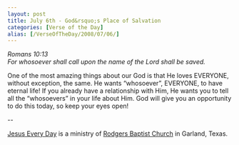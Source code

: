 ```yaml
---
layout: post
title: July 6th - God&rsquo;s Place of Salvation
categories: [Verse of the Day]
alias: [/VerseOfTheDay/2008/07/06/]
---
```


_Romans 10:13  
For whosoever shall call upon the name of the Lord shall be saved._

One of the most amazing things about our God is that He loves
EVERYONE, without exception, the same. He wants
&ldquo;whosoever&rdquo;, EVERYONE, to have eternal life! If you
already have a relationship with Him, He wants you to tell all the
&ldquo;whosoevers&rdquo; in your life about Him. God will give you an
opportunity to do this today, so keep your eyes open!

 --

<a href=http://jesuseveryday.net>Jesus Every Day</a> is a ministry of <a href=http://rodgersbaptist.net>Rodgers Baptist Church</a> in Garland, Texas.
